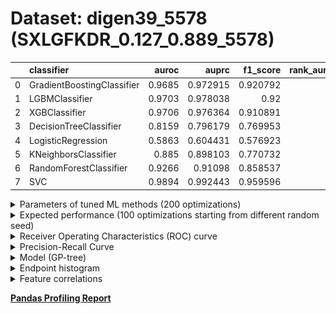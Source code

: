 # Dataset: digen39_5578 (SXLGFKDR_0.127_0.889_5578)

|    | classifier                 |   auroc |    auprc |   f1_score |   rank_auroc |   rank_auprc |   rank_f1 |
|---:|:---------------------------|--------:|---------:|-----------:|-------------:|-------------:|----------:|
|  0 | GradientBoostingClassifier |  0.9685 | 0.972915 |   0.920792 |            4 |            4 |         2 |
|  1 | LGBMClassifier             |  0.9703 | 0.978038 |   0.92     |            3 |            2 |         3 |
|  2 | XGBClassifier              |  0.9706 | 0.976364 |   0.910891 |            2 |            3 |         4 |
|  3 | DecisionTreeClassifier     |  0.8159 | 0.796179 |   0.769953 |            7 |            7 |         7 |
|  4 | LogisticRegression         |  0.5863 | 0.604431 |   0.576923 |            8 |            8 |         8 |
|  5 | KNeighborsClassifier       |  0.885  | 0.898103 |   0.770732 |            6 |            6 |         6 |
|  6 | RandomForestClassifier     |  0.9266 | 0.91098  |   0.858537 |            5 |            5 |         5 |
|  7 | SVC                        |  0.9894 | 0.992443 |   0.959596 |            1 |            1 |         1 |


<details>
<summary>Parameters of tuned ML methods (200 optimizations)</summary>


```
GradientBoostingClassifier(learning_rate=0.1585411956670701, loss='exponential',
                           max_depth=6, min_samples_leaf=49,
                           n_iter_no_change=18, random_state=5578, tol=1e-07,
                           validation_fraction=0.06999999999999999)
LGBMClassifier(deterministic=True, force_row_wise=True, max_depth=10,
               metric='binary_logloss', n_estimators=82, n_jobs=1,
               num_leaves=1024, objective='binary', random_state=5578)
XGBClassifier(alpha=0.005059158405829309, base_score=0.5, booster='dart',
              colsample_bylevel=1, colsample_bynode=1, colsample_bytree=1,
              eta=0.5447965176942732, eval_metric='logloss', gamma=0.1,
              gpu_id=-1, importance_type='gain', interaction_constraints='',
              learning_rate=0.544796526, max_delta_step=0, max_depth=7,
              min_child_weight=1, missing=nan, monotone_constraints='()',
              n_estimators=75, n_jobs=1, nthread=1, num_parallel_tree=1,
              random_state=5578, reg_alpha=0.00505915843,
              reg_lambda=42.37439030193409, scale_pos_weight=1, subsample=1,
              tree_method='exact', use_label_encoder=False,
              validate_parameters=1, ...)
DecisionTreeClassifier(criterion='entropy', max_depth=8, min_samples_leaf=20,
                       min_samples_split=3, random_state=5578)
LogisticRegression(C=2.703288209540803, penalty='l1', random_state=5578,
                   solver='liblinear')
KNeighborsClassifier(metric='euclidean', n_neighbors=37, p=4,
                     weights='distance')
RandomForestClassifier(max_depth=10, max_features=None, min_samples_split=3,
                       n_estimators=65, random_state=5578)
SVC(C=102.95458343932938, class_weight='balanced', coef0=9.3, degree=2,
    gamma='auto', kernel='poly', probability=True, random_state=5578,
    tol=0.0004952612478501676)
```

</details>

<details>
<summary>Expected performance (100 optimizations starting from different random seed)</summary>
<img src='digen39_5578-box.svg' width=40% />
</details>

<details>
<summary>Receiver Operating Characteristics (ROC) curve</summary>
<img src='digen39_5578-roc.svg' width=40% />
</details>

<details>
<summary>Precision-Recall Curve</summary>
<img src='digen39_5578-prc.svg' width=40% />
</details>

<details>
<summary>Model (GP-tree)</summary>
<img src='digen39_5578-model.svg' height=10% />
</details>

<details>
<summary>Endpoint histogram</summary>
<img src='digen39_5578-endpoint.svg' width=40% />
</details>

<details>
<summary>Feature correlations</summary>
<img src='digen39_5578-corr.svg' width=40% />
</details>

[**Pandas Profiling Report**](https://epistasislab.github.io/digen/profile/digen39_5578.html)